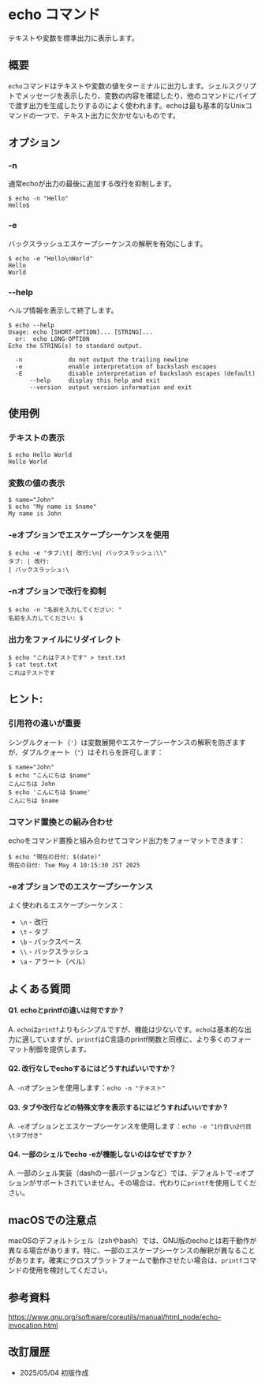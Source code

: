 # echo コマンド

テキストや変数を標準出力に表示します。

## 概要

`echo`コマンドはテキストや変数の値をターミナルに出力します。シェルスクリプトでメッセージを表示したり、変数の内容を確認したり、他のコマンドにパイプで渡す出力を生成したりするのによく使われます。echoは最も基本的なUnixコマンドの一つで、テキスト出力に欠かせないものです。

## オプション

### **-n**

通常echoが出力の最後に追加する改行を抑制します。

```console
$ echo -n "Hello"
Hello$
```

### **-e**

バックスラッシュエスケープシーケンスの解釈を有効にします。

```console
$ echo -e "Hello\nWorld"
Hello
World
```

### **--help**

ヘルプ情報を表示して終了します。

```console
$ echo --help
Usage: echo [SHORT-OPTION]... [STRING]...
  or:  echo LONG-OPTION
Echo the STRING(s) to standard output.

  -n             do not output the trailing newline
  -e             enable interpretation of backslash escapes
  -E             disable interpretation of backslash escapes (default)
      --help     display this help and exit
      --version  output version information and exit
```

## 使用例

### テキストの表示

```console
$ echo Hello World
Hello World
```

### 変数の値の表示

```console
$ name="John"
$ echo "My name is $name"
My name is John
```

### -eオプションでエスケープシーケンスを使用

```console
$ echo -e "タブ:\t| 改行:\n| バックスラッシュ:\\"
タブ:	| 改行:
| バックスラッシュ:\
```

### -nオプションで改行を抑制

```console
$ echo -n "名前を入力してください: "
名前を入力してください: $
```

### 出力をファイルにリダイレクト

```console
$ echo "これはテストです" > test.txt
$ cat test.txt
これはテストです
```

## ヒント:

### 引用符の違いが重要

シングルクォート（`'`）は変数展開やエスケープシーケンスの解釈を防ぎますが、ダブルクォート（`"`）はそれらを許可します：

```console
$ name="John"
$ echo "こんにちは $name"
こんにちは John
$ echo 'こんにちは $name'
こんにちは $name
```

### コマンド置換との組み合わせ

echoをコマンド置換と組み合わせてコマンド出力をフォーマットできます：

```console
$ echo "現在の日付: $(date)"
現在の日付: Tue May 4 10:15:30 JST 2025
```

### -eオプションでのエスケープシーケンス

よく使われるエスケープシーケンス：
- `\n` - 改行
- `\t` - タブ
- `\b` - バックスペース
- `\\` - バックスラッシュ
- `\a` - アラート（ベル）

## よくある質問

#### Q1. echoとprintfの違いは何ですか？
A. `echo`は`printf`よりもシンプルですが、機能は少ないです。`echo`は基本的な出力に適していますが、`printf`はC言語のprintf関数と同様に、より多くのフォーマット制御を提供します。

#### Q2. 改行なしでechoするにはどうすればいいですか？
A. `-n`オプションを使用します：`echo -n "テキスト"`

#### Q3. タブや改行などの特殊文字を表示するにはどうすればいいですか？
A. `-e`オプションとエスケープシーケンスを使用します：`echo -e "1行目\n2行目\tタブ付き"`

#### Q4. 一部のシェルでecho -eが機能しないのはなぜですか？
A. 一部のシェル実装（dashの一部バージョンなど）では、デフォルトで`-e`オプションがサポートされていません。その場合は、代わりに`printf`を使用してください。

## macOSでの注意点

macOSのデフォルトシェル（zshやbash）では、GNU版のechoとは若干動作が異なる場合があります。特に、一部のエスケープシーケンスの解釈が異なることがあります。確実にクロスプラットフォームで動作させたい場合は、`printf`コマンドの使用を検討してください。

## 参考資料

https://www.gnu.org/software/coreutils/manual/html_node/echo-invocation.html

## 改訂履歴

- 2025/05/04 初版作成